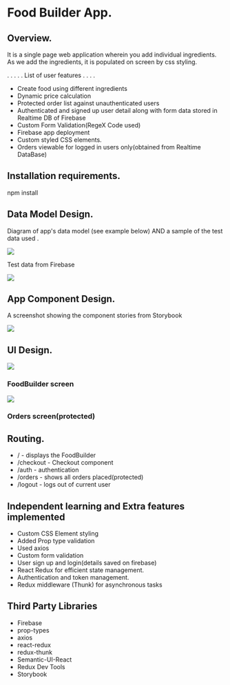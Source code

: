 # Food Builder App.

## Overview.
It is a single page web application wherein you add individual ingredients. As we add the ingredients, it is populated on screen by css styling.


 . . . . . List of user features . . . . 
 
 + Create food using different ingredients
 + Dynamic price calculation
 + Protected order list against unauthenticated users
 + Authenticated and signed up user detail along with form data stored in Realtime DB of Firebase
 + Custom Form Validation(RegeX Code used)
 + Firebase app deployment
 + Custom styled CSS elements.
 + Orders viewable for logged in users only(obtained from Realtime DataBase)
 

## Installation requirements.

npm install

## Data Model Design.

Diagram of app's data model (see example below) AND a sample of the test data used .

![][model1]

Test data from Firebase

![][model2]

## App Component Design.

A screenshot showing the component stories from Storybook  

![][stories]


## UI Design.


![][image1] 

### FoodBuilder screen

![][image2] 

### Orders screen(protected)


## Routing.

+ / - displays the FoodBuilder
+ /checkout - Checkout component
+ /auth - authentication
+ /orders - shows all orders placed(protected)
+ /logout - logs out of current user


## Independent learning and Extra features implemented

 + Custom CSS Element styling
 + Added Prop type validation
 + Used axios
 + Custom form validation
 + User sign up and login(details saved on firebase)
 + React Redux for efficient state management.
 + Authentication and token management.
 + Redux middleware (Thunk) for asynchronous tasks
 
 ## Third Party Libraries 

 + Firebase
 + prop-types
 + axios
 + react-redux
 + redux-thunk
 + Semantic-UI-React
 + Redux Dev Tools
 + Storybook


[model1]: ./data.jpg
[model2]: ./model2.png
[image1]: ./screen1.png
[image2]: ./screen2.png
[stories]: ./storybook.png
